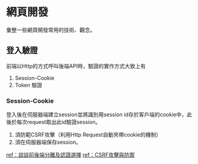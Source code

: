# 網頁開發
彙整一些網頁開發常用的技術、觀念。

## 登入驗證
前端以Http的方式呼叫後端API時，驗證的實作方式大致上有
1. Session-Cookie
2. Token 驗證

### Session-Cookie
登入後在伺服器端建立session並將識別用session id存於客戶端的cookie中，此後於每次request取出此id驗證session。

1. 須防範CSRF攻擊（利用Http Request自動夾帶cookie的機制）
2. 須在伺服器端保存session。

[ref：談談前後端分離及認證選擇](https://iter01.com/533770.html)
[ref：CSRF攻擊與防禦](https://vocus.cc/article/5f83c1befd8978000163c8b4)
